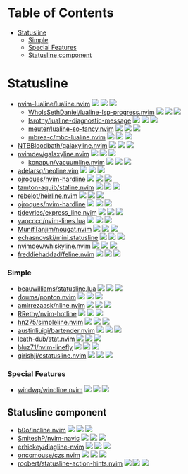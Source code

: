 # Table of Contents

<!-- toc -->

- [Statusline](#statusline)
    + [Simple](#simple)
    + [Special Features](#special-features)
  * [Statusline component](#statusline-component)

<!-- tocstop -->

# Statusline

- [nvim-lualine/lualine.nvim](https://github.com/nvim-lualine/lualine.nvim) ![](https://img.shields.io/github/stars/nvim-lualine/lualine.nvim) ![](https://img.shields.io/github/last-commit/nvim-lualine/lualine.nvim) ![](https://img.shields.io/github/commit-activity/y/nvim-lualine/lualine.nvim)
  - [WhoIsSethDaniel/lualine-lsp-progress.nvim](https://github.com/WhoIsSethDaniel/lualine-lsp-progress.nvim) ![](https://img.shields.io/github/stars/WhoIsSethDaniel/lualine-lsp-progress.nvim) ![](https://img.shields.io/github/last-commit/WhoIsSethDaniel/lualine-lsp-progress.nvim) ![](https://img.shields.io/github/commit-activity/y/WhoIsSethDaniel/lualine-lsp-progress.nvim)
  - [Isrothy/lualine-diagnostic-message](https://github.com/Isrothy/lualine-diagnostic-message) ![](https://img.shields.io/github/stars/Isrothy/lualine-diagnostic-message) ![](https://img.shields.io/github/last-commit/Isrothy/lualine-diagnostic-message) ![](https://img.shields.io/github/commit-activity/y/Isrothy/lualine-diagnostic-message)
  - [meuter/lualine-so-fancy.nvim](https://github.com/meuter/lualine-so-fancy.nvim) ![](https://img.shields.io/github/stars/meuter/lualine-so-fancy.nvim) ![](https://img.shields.io/github/last-commit/meuter/lualine-so-fancy.nvim) ![](https://img.shields.io/github/commit-activity/y/meuter/lualine-so-fancy.nvim)
  - [mbrea-c/mbc-lualine.nvim](https://github.com/mbrea-c/mbc-lualine.nvim) ![](https://img.shields.io/github/stars/mbrea-c/mbc-lualine.nvim) ![](https://img.shields.io/github/last-commit/mbrea-c/mbc-lualine.nvim) ![](https://img.shields.io/github/commit-activity/y/mbrea-c/mbc-lualine.nvim)
- [NTBBloodbath/galaxyline.nvim](https://github.com/NTBBloodbath/galaxyline.nvim) ![](https://img.shields.io/github/stars/NTBBloodbath/galaxyline.nvim) ![](https://img.shields.io/github/last-commit/NTBBloodbath/galaxyline.nvim) ![](https://img.shields.io/github/commit-activity/y/NTBBloodbath/galaxyline.nvim)
- [nvimdev/galaxyline.nvim](https://github.com/nvimdev/galaxyline.nvim) ![](https://img.shields.io/github/stars/nvimdev/galaxyline.nvim) ![](https://img.shields.io/github/last-commit/nvimdev/galaxyline.nvim) ![](https://img.shields.io/github/commit-activity/y/nvimdev/galaxyline.nvim)
  - [konapun/vacuumline.nvim](https://github.com/konapun/vacuumline.nvim) ![](https://img.shields.io/github/stars/konapun/vacuumline.nvim) ![](https://img.shields.io/github/last-commit/konapun/vacuumline.nvim) ![](https://img.shields.io/github/commit-activity/y/konapun/vacuumline.nvim)
- [adelarsq/neoline.vim](https://github.com/adelarsq/neoline.vim) ![](https://img.shields.io/github/stars/adelarsq/neoline.vim) ![](https://img.shields.io/github/last-commit/adelarsq/neoline.vim) ![](https://img.shields.io/github/commit-activity/y/adelarsq/neoline.vim)
- [ojroques/nvim-hardline](https://github.com/ojroques/nvim-hardline) ![](https://img.shields.io/github/stars/ojroques/nvim-hardline) ![](https://img.shields.io/github/last-commit/ojroques/nvim-hardline) ![](https://img.shields.io/github/commit-activity/y/ojroques/nvim-hardline)
- [tamton-aquib/staline.nvim](https://github.com/tamton-aquib/staline.nvim) ![](https://img.shields.io/github/stars/tamton-aquib/staline.nvim) ![](https://img.shields.io/github/last-commit/tamton-aquib/staline.nvim) ![](https://img.shields.io/github/commit-activity/y/tamton-aquib/staline.nvim)
- [rebelot/heirline.nvim](https://github.com/rebelot/heirline.nvim) ![](https://img.shields.io/github/stars/rebelot/heirline.nvim) ![](https://img.shields.io/github/last-commit/rebelot/heirline.nvim) ![](https://img.shields.io/github/commit-activity/y/rebelot/heirline.nvim)
- [ojroques/nvim-hardline](https://github.com/ojroques/nvim-hardline) ![](https://img.shields.io/github/stars/ojroques/nvim-hardline) ![](https://img.shields.io/github/last-commit/ojroques/nvim-hardline) ![](https://img.shields.io/github/commit-activity/y/ojroques/nvim-hardline)
- [tjdevries/express_line.nvim](https://github.com/tjdevries/express_line.nvim) ![](https://img.shields.io/github/stars/tjdevries/express_line.nvim) ![](https://img.shields.io/github/last-commit/tjdevries/express_line.nvim) ![](https://img.shields.io/github/commit-activity/y/tjdevries/express_line.nvim)
- [yaocccc/nvim-lines.lua](https://github.com/yaocccc/nvim-lines.lua) ![](https://img.shields.io/github/stars/yaocccc/nvim-lines.lua) ![](https://img.shields.io/github/last-commit/yaocccc/nvim-lines.lua) ![](https://img.shields.io/github/commit-activity/y/yaocccc/nvim-lines.lua)
- [MunifTanjim/nougat.nvim](https://github.com/MunifTanjim/nougat.nvim) ![](https://img.shields.io/github/stars/MunifTanjim/nougat.nvim) ![](https://img.shields.io/github/last-commit/MunifTanjim/nougat.nvim) ![](https://img.shields.io/github/commit-activity/y/MunifTanjim/nougat.nvim)
- [echasnovski/mini.statusline](https://github.com/echasnovski/mini.statusline) ![](https://img.shields.io/github/stars/echasnovski/mini.statusline) ![](https://img.shields.io/github/last-commit/echasnovski/mini.statusline) ![](https://img.shields.io/github/commit-activity/y/echasnovski/mini.statusline)
- [nvimdev/whiskyline.nvim](https://github.com/nvimdev/whiskyline.nvim) ![](https://img.shields.io/github/stars/nvimdev/whiskyline.nvim) ![](https://img.shields.io/github/last-commit/nvimdev/whiskyline.nvim) ![](https://img.shields.io/github/commit-activity/y/nvimdev/whiskyline.nvim)
- [freddiehaddad/feline.nvim](https://github.com/freddiehaddad/feline.nvim) ![](https://img.shields.io/github/stars/freddiehaddad/feline.nvim) ![](https://img.shields.io/github/last-commit/freddiehaddad/feline.nvim) ![](https://img.shields.io/github/commit-activity/y/freddiehaddad/feline.nvim)

### Simple

- [beauwilliams/statusline.lua](https://github.com/beauwilliams/statusline.lua) ![](https://img.shields.io/github/stars/beauwilliams/statusline.lua) ![](https://img.shields.io/github/last-commit/beauwilliams/statusline.lua) ![](https://img.shields.io/github/commit-activity/y/beauwilliams/statusline.lua)
- [doums/ponton.nvim](https://github.com/doums/ponton.nvim) ![](https://img.shields.io/github/stars/doums/ponton.nvim) ![](https://img.shields.io/github/last-commit/doums/ponton.nvim) ![](https://img.shields.io/github/commit-activity/y/doums/ponton.nvim)
- [amirrezaask/nline.nvim](https://github.com/amirrezaask/nline.nvim) ![](https://img.shields.io/github/stars/amirrezaask/nline.nvim) ![](https://img.shields.io/github/last-commit/amirrezaask/nline.nvim) ![](https://img.shields.io/github/commit-activity/y/amirrezaask/nline.nvim)
- [RRethy/nvim-hotline](https://github.com/RRethy/nvim-hotline) ![](https://img.shields.io/github/stars/RRethy/nvim-hotline) ![](https://img.shields.io/github/last-commit/RRethy/nvim-hotline) ![](https://img.shields.io/github/commit-activity/y/RRethy/nvim-hotline)
- [hn275/simpleline.nvim](https://github.com/hn275/simpleline.nvim) ![](https://img.shields.io/github/stars/hn275/simpleline.nvim) ![](https://img.shields.io/github/last-commit/hn275/simpleline.nvim) ![](https://img.shields.io/github/commit-activity/y/hn275/simpleline.nvim)
- [austinliuigi/bartender.nvim](https://github.com/austinliuigi/bartender.nvim) ![](https://img.shields.io/github/stars/austinliuigi/bartender.nvim) ![](https://img.shields.io/github/last-commit/austinliuigi/bartender.nvim) ![](https://img.shields.io/github/commit-activity/y/austinliuigi/bartender.nvim)
- [leath-dub/stat.nvim](https://github.com/leath-dub/stat.nvim) ![](https://img.shields.io/github/stars/leath-dub/stat.nvim) ![](https://img.shields.io/github/last-commit/leath-dub/stat.nvim) ![](https://img.shields.io/github/commit-activity/y/leath-dub/stat.nvim)
- [bluz71/nvim-linefly](https://github.com/bluz71/nvim-linefly) ![](https://img.shields.io/github/stars/bluz71/nvim-linefly) ![](https://img.shields.io/github/last-commit/bluz71/nvim-linefly) ![](https://img.shields.io/github/commit-activity/y/bluz71/nvim-linefly)
- [girishji/cstatusline.nvim](https://github.com/girishji/cstatusline.nvim) ![](https://img.shields.io/github/stars/girishji/cstatusline.nvim) ![](https://img.shields.io/github/last-commit/girishji/cstatusline.nvim) ![](https://img.shields.io/github/commit-activity/y/girishji/cstatusline.nvim)

### Special Features

- [windwp/windline.nvim](https://github.com/windwp/windline.nvim) ![](https://img.shields.io/github/stars/windwp/windline.nvim) ![](https://img.shields.io/github/last-commit/windwp/windline.nvim) ![](https://img.shields.io/github/commit-activity/y/windwp/windline.nvim)

## Statusline component

- [b0o/incline.nvim](https://github.com/b0o/incline.nvim) ![](https://img.shields.io/github/stars/b0o/incline.nvim) ![](https://img.shields.io/github/last-commit/b0o/incline.nvim) ![](https://img.shields.io/github/commit-activity/y/b0o/incline.nvim)
- [SmiteshP/nvim-navic](https://github.com/SmiteshP/nvim-navic) ![](https://img.shields.io/github/stars/SmiteshP/nvim-navic) ![](https://img.shields.io/github/last-commit/SmiteshP/nvim-navic) ![](https://img.shields.io/github/commit-activity/y/SmiteshP/nvim-navic)
- [erhickey/diagline-nvim](https://github.com/erhickey/diagline-nvim) ![](https://img.shields.io/github/stars/erhickey/diagline-nvim) ![](https://img.shields.io/github/last-commit/erhickey/diagline-nvim) ![](https://img.shields.io/github/commit-activity/y/erhickey/diagline-nvim)
- [oncomouse/czs.nvim](https://github.com/oncomouse/czs.nvim) ![](https://img.shields.io/github/stars/oncomouse/czs.nvim) ![](https://img.shields.io/github/last-commit/oncomouse/czs.nvim) ![](https://img.shields.io/github/commit-activity/y/oncomouse/czs.nvim)
- [roobert/statusline-action-hints.nvim](https://github.com/roobert/statusline-action-hints.nvim) ![](https://img.shields.io/github/stars/roobert/statusline-action-hints.nvim) ![](https://img.shields.io/github/last-commit/roobert/statusline-action-hints.nvim) ![](https://img.shields.io/github/commit-activity/y/roobert/statusline-action-hints.nvim)
